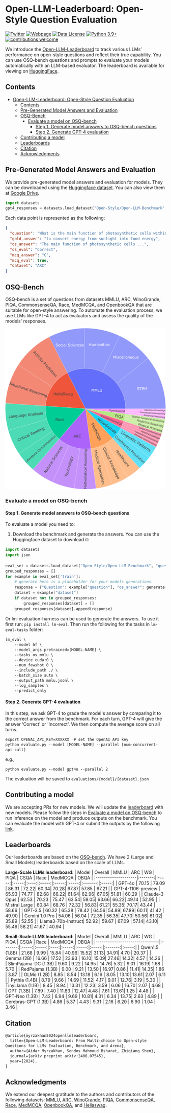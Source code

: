 # Open-LLM-Leaderboard: Open-Style Question Evaluation

[![Twitter](https://img.shields.io/twitter/url/https/twitter.com/open_llm_lb.svg?style=social&label=Follow%20%40open_llm_lb)](https://x.com/open_llm_lb)
[![Webpage](https://img.shields.io/badge/webpage%20-8A2BE2)](https://vila-lab.github.io/Open-LLM-Leaderboard-Website/)
[![Data License](https://img.shields.io/badge/License-CC%20BY%204.0-lightgrey.svg)](https://creativecommons.org/licenses/by/4.0/)
[![Python 3.9+](https://img.shields.io/badge/python-3.9+-blue.svg)](https://www.python.org/downloads/release/python-390/)
[![contributions welcome](https://img.shields.io/badge/contributions-welcome-brightgreen.svg?style=flat)](https://github.com/VILA-Lab/Open-LLM-Leaderboard/issues)

We introduce the [Open-LLM-Leaderboard](https://arxiv.org/abs/2406.07545) to track various LLMs’ performance on open-style questions and reflect their true capability.
You can use OSQ-bench questions and prompts to evaluate your models automatically with an LLM-based evaluator.
The leaderboard is available for viewing on [HuggingFace](https://huggingface.co/spaces/Open-Style/OSQ-Leaderboard). 

## Contents
- [Open-LLM-Leaderboard: Open-Style Question Evaluation](#open-llm-leaderboard-open-style-question-evaluation)
  - [Contents](#contents)
  - [Pre-Generated Model Answers and Evaluation](#pre-generated-model-answers-and-evaluation)
  - [OSQ-Bench](#osq-bench)
    - [Evaluate a model on OSQ-bench](#evaluate-a-model-on-osq-bench)
      - [Step 1. Generate model answers to OSQ-bench questions](#step-1-generate-model-answers-to-osq-bench-questions)
      - [Step 2. Generate GPT-4 evaluation](#step-2-generate-gpt-4-evaluation)
  - [Contributing a model](#contributing-a-model)
  - [Leaderboards](#leaderboards)
  - [Citation](#citation)
  - [Acknowledgments](#acknowledgments)

## Pre-Generated Model Answers and Evaluation
We provide pre-generated model answers and evaluation for models. 
They can be downloaded using the [Huggingface dataset](https://huggingface.co/datasets/Open-Style/Open-LLM-Benchmark).
You can also view them at [Google Drive](https://drive.google.com/drive/folders/1onO68rKkpKGxO8xXSZqPdMJUq3Mbqkaq?usp=sharing).
```python
import datasets
gpt4_responses = datasets.load_dataset("Open-Style/Open-LLM-Benchmark", "gpt4")
```
Each data point is represented as the following:
```json
{
  "question": "What is the main function of photosynthetic cells within a plant?",
  "gold_answer": "to convert energy from sunlight into food energy",
  "os_answer": "The main function of photosynthetic cells ...",
  "os_eval": "Correct",
  "mcq_answer": "C",
  "mcq_eval": true,
  "dataset": "ARC"
}
```
## OSQ-Bench
OSQ-bench is a set of questions from datasets MMLU, ARC, WinoGrande, PIQA, CommonsenseQA, Race, MedMCQA, and OpenbookQA that are suitable for open-style answering.
To automate the evaluation process, we use LLMs like GPT-4 to act as evaluators and assess the quality of the models' responses.

<div align=center>
<img width="580" src="assets/data_distribution.png"/>
</div>

### Evaluate a model on OSQ-bench

#### Step 1. Generate model answers to OSQ-bench questions
To evaluate a model you need to:

1. Download the benchmark and generate the answers. You can use the Huggingface dataset to download it:
```python
import datasets
import json

eval_set = datasets.load_dataset("Open-Style/Open-LLM-Benchmark", "questions")
grouped_responses = []
for example in eval_set['train']:
    # generate here is a placeholder for your models generations
    response = {"Question": example["question"], "os_answer": generate(example["question"]), "dataset": example["dataset"]}
    dataset = example["dataset"]
    if dataset not in grouped_responses:
        grouped_responses[dataset] = []
    grouped_responses[dataset].append(response)
```
Or lm-evaluation-harness can be used to generate the answers. To use it first run: `pip install lm-eval`. Then run the following for the tasks in `lm-eval-tasks` folder:
```
lm_eval \
    --model hf \
    --model_args pretrained=[MODEL-NAME] \
    --tasks os_mmlu \
    --device cuda:0 \
    --num_fewshot 0 \
    --include_path ./ \
    --batch_size auto \
    --output_path mmlu.jsonl \
    --log_samples \
    --predict_only 
```
#### Step 2. Generate GPT-4 evaluation
In this step, we ask GPT-4 to grade the model's answer by comparing it to the correct answer from the benchmark.
For each turn, GPT-4 will give the answer 'Correct' or 'Incorrect'. We then compute the average score on all turns.
```
export OPENAI_API_KEY=XXXXXX  # set the OpenAI API key
python evaluate.py --model [MODEL-NAME] --parallel [num-concurrent-api-call]
```
e.g.,
```
python evaluate.py --model gpt4o --parallel 2
```
The evaluation will be saved to `evaluations/{model}/{dataset}.json`

## Contributing a model
We are accepting PRs for new models. We will update the [leaderboard](#leaderboards) with new models.
Please follow the steps in [Evaluate a model on OSQ-bench](#evaluate-a-model-on-osq-bench) to run inference on the model and produce
outputs on the benchmark. You can evaluate the model with GPT-4 or submit the outputs by the following [link](https://forms.gle/t9kWnC5JZ81u4Luu9). 

## Leaderboards
Our leaderboards are based on the [OSQ-bench](#osq-bench). We have 2 (Large and Small Models) leaderboards based on the scale of LLMs.

**Large-Scale LLMs leaderboard**:
| Model              | Overall | MMLU  | ARC   | WG   | PIQA  | CSQA  | Race  | MedMCQA | OBQA  |
|--------------------|:-------:|:-----:|:-----:|:----:|:-----:|:-----:|:-----:|:-------:|:-----:|
| GPT-4o             |  70.15  | 79.09 | 86.31 | 72.22|  60.34|  70.28|  67.87|   57.85 | 67.21 |
| GPT-4-1106-preview |  65.93  | 74.77 | 82.68 | 66.22|  61.64|  62.96|  67.05|   51.81 | 60.29 |
| Claude-3 Opus      |  62.53  | 70.23 | 75.47 | 63.54|  59.05|  63.66|  66.22|   49.14 | 52.95 |
| Mistral Large      |  60.84  | 68.76 | 72.32 | 56.83|  61.21|  55.35|  70.17|   43.44 | 58.66 |
| GPT-3.5            |  60.32  | 65.38 | 78.42 | 64.56|  54.89|  67.89|  60.11|   41.42 | 49.90 |
| Gemini 1.0 Pro     |  54.06  | 56.04 | 72.35 | 56.35|  47.70|  50.56|  61.02|   35.89 | 52.55 |
| Llama3-70b-Instruct|  52.92  | 59.67 | 67.09 | 57.14|  43.10|  55.49|  58.21|   41.67 | 40.94 |


**Small-Scale LLMS leaderboard**:
| Model                         | Overall | MMLU  | ARC   | WG   | PIQA  | CSQA  | Race  | MedMCQA | OBQA  |
|-------------------------------|:-------:|:-----:|:-----:|:----:|:-----:|:-----:|:-----:|:-------:|:-----:|
| Qwen1.5 (1.8B)                 |  21.68  | 9.99  | 15.84 | 40.96|  15.52|  31.13|  34.91|   4.70  | 20.37 |
| Gemma (2B)                     |  16.66  | 17.52 | 23.93 | 16.10|  15.09|  27.46|  14.32|   4.57  | 14.26 |
| SlimPajama-DC (1.3B)           |  9.60   | 9.22  | 14.95 | 14.76|  5.32 |  9.01 |  16.19|   1.68  | 5.70  |
| RedPajama (1.3B)               |  9.00   | 9.21  | 13.50 | 16.97|  0.86 |  11.41|  14.35|   1.86  | 3.87  |
| OLMo (1.2B)                    |  8.85   | 8.54  | 13.18 | 6.16 |  8.05 |  13.10|  13.61|   2.07  | 6.11  |
| Pythia (1.4B)                  |  8.79   | 9.66  | 14.69 | 11.52|  4.17 |  9.01 |  12.76|   3.19  | 5.30  |
| TinyLlama (1.1B)               |  8.45   | 8.94  | 13.31 | 12.23|  3.59 |  6.06 |  16.70|   2.07  | 4.68  |
| OPT (1.3B)                     |  7.89   | 7.40  | 11.83 | 12.47|  4.48 |  7.61 |  13.61|   1.25  | 4.48  |
| GPT-Neo (1.3B)                 |  7.42   | 6.94  | 9.69  | 10.81|  4.31 |  6.34 |  13.75|   2.63  | 4.89  |
| Cerebras-GPT (1.3B)            |  4.86   | 5.37  | 4.43  | 9.31 |  2.16 |  6.20 |  6.90 |   1.04  | 3.46  |

## Citation

```
@article{myrzakhan2024openllmleaderboard,
  title={Open-LLM-Leaderboard: From Multi-choice to Open-style Questions for LLMs Evaluation, Benchmark, and Arena},
  author={Aidar Myrzakhan, Sondos Mahmoud Bsharat, Zhiqiang Shen},
  journal={arXiv preprint arXiv:2406.07545},
  year={2024},
}
```

## Acknowledgments
We extend our deepest gratitude to the authors and contributors of the following datasets: [MMLU](https://github.com/hendrycks/test), [ARC](https://allenai.org/data/arc), [WinoGrande](https://winogrande.allenai.org/), [PIQA](https://leaderboard.allenai.org/physicaliqa/submissions/get-started), [CommonsenseQA](https://www.tau-nlp.sites.tau.ac.il/commonsenseqa), [Race](https://www.cs.cmu.edu/~glai1/data/race/), [MedMCQA](https://medmcqa.github.io/), [OpenbookQA](https://allenai.org/data/open-book-qa), and [Hellaswag](https://rowanzellers.com/hellaswag/).

